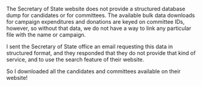 The Secretary of State website does not provide a structured database dump for candidates or for committees. The available bulk data downloads for campaign expenditures and donations are keyed on committee IDs, however, so without that data, we do not have a way to link any particular file with the name or campaign.

I sent the Secretary of State office an email requesting this data in structured format, and they responded that they do not provide that kind of service, and to use the search feature of their website.

So I downloaded all the candidates and committees available on their website!

